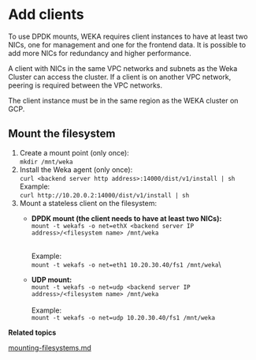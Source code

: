 # Add clients

To use DPDK mounts, WEKA requires client instances to have at least two NICs, one for management and one for the frontend data. It is possible to add more NICs for redundancy and higher performance.

A client with NICs in the same VPC networks and subnets as the Weka Cluster can access the cluster. If a client is on another VPC network, peering is required between the VPC networks.

The client instance must be in the same region as the WEKA cluster on GCP.

## Mount the filesystem

1. Create a mount point (only once):\
   `mkdir /mnt/weka`
2. Install the Weka agent (only once):\
   `curl <backend server http address>:14000/dist/v1/install | sh`\
   Example:\
   `curl http://10.20.0.2:14000/dist/v1/install | sh`
3. Mount a stateless client on the filesystem:
   *   **DPDK mount (the client needs to have at least two NICs):**\
       `mount -t wekafs -o net=ethX <backend server IP address>/<filesystem name> /mnt/weka`

       \
       Example:\
       `mount -t wekafs -o net=eth1 10.20.30.40/fs1 /mnt/weka`\

   *   **UDP mount:** \
       `mount -t wekafs -o net=udp <backend server IP address>/<filesystem name> /mnt/weka`\
       \
       Example:\
       `mount -t wekafs -o net=udp 10.20.30.40/fs1 /mnt/weka`



**Related topics**

[mounting-filesystems.md](../../fs/mounting-filesystems.md "mention")
